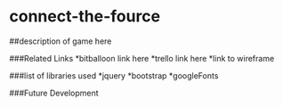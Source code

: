 # connect-the-fource

##description of game here

###Related Links
*bitballoon link here
*trello link here
*link to wireframe


###list of libraries used 
*jquery
*bootstrap
*googleFonts



###Future Development

